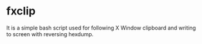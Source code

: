 fxclip
========

It is a simple bash script used for following X Window clipboard and writing to screen with reversing hexdump.

